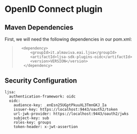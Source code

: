 # OpenID Connect plugin
## Maven Dependencies
First, we will need the following dependencies in our pom.xml:


>       <dependency>
>           <groupId>it.almaviva.eai.ljsa</groupId>
>           <artifactId>ljsa-sdk-plugins-oidc</artifactId>
>           <version>VERSION</version>
>        </dependency>

## Security Configuration

~~~
ljsa:
  authentication-framework: oidc
  oidc:
    audience-key: _enEsn25UGptPkuuXL3TmnGKJ_Ia
    issuer-key: https://localhost:9443/oauth2/token
    url-jwk-provider: https://localhost:9443/oauth2/jwks
    subject-key: sub
    roles-key: groups
    token-header: x-jwt-assertion
~~~
